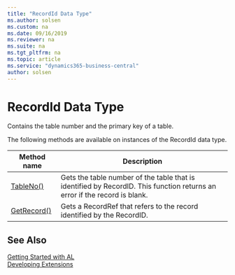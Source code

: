 ```yaml
---
title: "RecordId Data Type"
ms.author: solsen
ms.custom: na
ms.date: 09/16/2019
ms.reviewer: na
ms.suite: na
ms.tgt_pltfrm: na
ms.topic: article
ms.service: "dynamics365-business-central"
author: solsen
---
```

[//]: # (START>DO_NOT_EDIT)
[//]: # (IMPORTANT:Do not edit any of the content between here and the END>DO_NOT_EDIT.)
[//]: # (Any modifications should be made in the .xml files in the ModernDev repo.)
# RecordId Data Type
Contains the table number and the primary key of a table.



The following methods are available on instances of the RecordId data type.

|Method name|Description|
|-----------|-----------|
|[TableNo()](recordid-tableno-method.md)|Gets the table number of the table that is identified by RecordID. This function returns an error if the record is blank.|
|[GetRecord()](recordid-getrecord-method.md)|Gets a RecordRef that refers to the record identified by the RecordID.|

[//]: # (IMPORTANT: END>DO_NOT_EDIT)
## See Also  
[Getting Started with AL](../../devenv-get-started.md)  
[Developing Extensions](../../devenv-dev-overview.md)  